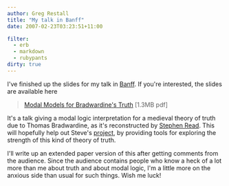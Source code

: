 ```yaml
---
author: Greg Restall
title: "My talk in Banff"
date: 2007-02-23T03:23:51+11:00

filter:
  - erb
  - markdown
  - rubypants
dirty: true
---
```


I've finished up the slides for my talk in [Banff](http://consequently.org/news/2007/02/20/in_banff/).  If you're interested, the slides are available here

> [Modal Models for Bradwardine's Truth](http://consequently.org/papers/bradwardine-banff-talk.pdf) [1.3MB pdf]

It's a talk giving a modal logic interpretation for a medieval theory of truth due to Thomas Bradwardine, as it's reconstructed by [Stephen Read](http://www.st-andrews.ac.uk/~slr/read.html).  This will hopefully help out Steve's [project](http://www.st-andrews.ac.uk/~slr/medieval.html), by providing tools for exploring the strength of this kind of theory of truth.

I'll write up an extended paper version of this after getting comments from the audience.  Since the audience contains people who know a heck of a lot more than me about truth and about modal logic, I'm a little more on the anxious side than usual for such things.  Wish me luck!
